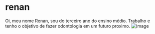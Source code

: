 # renan
Oi, meu nome Renan, sou do terceiro ano do ensino médio. Trabalho e tenho o objetivo de fazer odontologia em um futuro proximo.
![image](https://github.com/Renanzinho05/renan/assets/173972966/0f463bb0-a991-45d2-9615-19c4ddacd09a)
